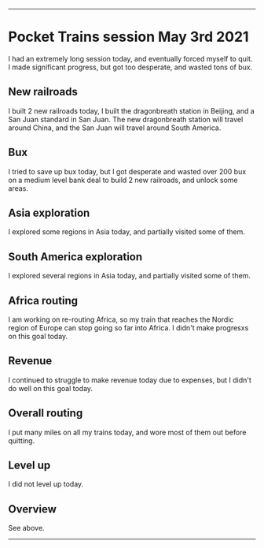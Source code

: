 
***

# Pocket Trains session May 3rd 2021

I had an extremely long session today, and eventually forced myself to quit. I made significant progress, but got too desperate, and wasted tons of bux.

## New railroads

I built 2 new railroads today, I built the dragonbreath station in Beijing, and a San Juan standard in San Juan. The new dragonbreath station will travel around China, and the San Juan will travel around South America.

## Bux

I tried to save up bux today, but I got desperate and wasted over 200 bux on a medium level bank deal to build 2 new railroads, and unlock some areas.

## Asia exploration

I explored some regions in Asia today, and partially visited some of them.

## South America exploration

I explored several regions in Asia today, and partially visited some of them.

## Africa routing

I am working on re-routing Africa, so my train that reaches the Nordic region of Europe can stop going so far into Africa. I didn't make progresxs on this goal today.

## Revenue

I continued to struggle to make revenue today due to expenses, but I didn't do well on this goal today.

## Overall routing

I put many miles on all my trains today, and wore most of them out before quitting.

## Level up

I did not level up today.

## Overview

See above.

***
